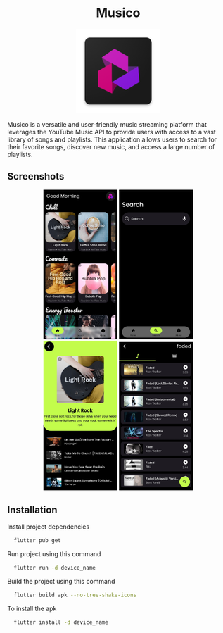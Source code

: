 <h1 align="center">
    Musico
</h1>

<div align="center">
  <img src="./assets/images/ic_launcher.png">
</div>

Musico is a versatile and user-friendly music streaming platform that leverages the YouTube Music API to provide users with access to a vast library of songs and playlists. This application allows users to search for their favorite songs, discover new music, and access a large number of playlists.

## Screenshots

<p align="center"> 
  <img src="./assets/screenshots/1696656322591.jpg" width="33.33%"/>
  <img src="./assets/screenshots/IMG_20231007_110000.jpg" width="33.33%" />
  <img src="./assets/screenshots/IMG_20231007_105646.jpg" width="33.33%" />
  <img src="./assets/screenshots/IMG_20231007_110657.jpg" width="33.33%" />
</p>

## Installation

Install project dependencies

```bash
  flutter pub get
```

Run project using this command

```bash
  flutter run -d device_name
```

Build the project using this command

```bash
  flutter build apk --no-tree-shake-icons
```

To install the apk

```bash
  flutter install -d device_name
```
